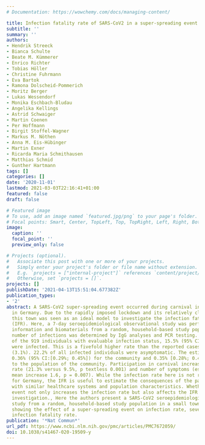 ```yaml
---
# Documentation: https://wowchemy.com/docs/managing-content/

title: Infection fatality rate of SARS-CoV2 in a super-spreading event in Germany
subtitle: ''
summary: ''
authors:
- Hendrik Streeck
- Bianca Schulte
- Beate M. Kümmerer
- Enrico Richter
- Tobias Höller
- Christine Fuhrmann
- Eva Bartok
- Ramona Dolscheid-Pommerich
- Moritz Berger
- Lukas Wessendorf
- Monika Eschbach-Bludau
- Angelika Kellings
- Astrid Schwaiger
- Martin Coenen
- Per Hoffmann
- Birgit Stoffel-Wagner
- Markus M. Nöthen
- Anna M. Eis-Hübinger
- Martin Exner
- Ricarda Maria Schmithausen
- Matthias Schmid
- Gunther Hartmann
tags: []
categories: []
date: '2020-11-01'
lastmod: 2021-03-03T22:16:41+01:00
featured: false
draft: false

# Featured image
# To use, add an image named `featured.jpg/png` to your page's folder.
# Focal points: Smart, Center, TopLeft, Top, TopRight, Left, Right, BottomLeft, Bottom, BottomRight.
image:
  caption: ''
  focal_point: ''
  preview_only: false

# Projects (optional).
#   Associate this post with one or more of your projects.
#   Simply enter your project's folder or file name without extension.
#   E.g. `projects = ["internal-project"]` references `content/project/deep-learning/index.md`.
#   Otherwise, set `projects = []`.
projects: []
publishDate: '2021-04-13T15:51:04.677382Z'
publication_types:
- '2'
abstract: A SARS-CoV2 super-spreading event occurred during carnival in a small town
  in Germany. Due to the rapidly imposed lockdown and its relatively closed community,
  this town was seen as an ideal model to investigate the infection fatality rate
  (IFR). Here, a 7-day seroepidemiological observational study was performed to collect
  information and biomaterials from a random, household-based study population. The
  number of infections was determined by IgG analyses and PCR testing. We found that
  of the 919 individuals with evaluable infection status, 15.5% (95% CI:[12.3%; 19.0%])
  were infected. This is a fivefold higher rate than the reported cases for this community
  (3.1%). 22.2% of all infected individuals were asymptomatic. The estimated IFR was
  0.36% (95% CI:[0.29%; 0.45%]) for the community and 0.35% [0.28%; 0.45%] when age-standardized
  to the population of the community. Participation in carnival increased both infection
  rate (21.3% versus 9.5%, p textless 0.001) and number of symptoms (estimated relative
  mean increase 1.6, p = 0.007). While the infection rate here is not representative
  for Germany, the IFR is useful to estimate the consequences of the pandemic in places
  with similar healthcare systems and population characteristics. Whether the super-spreading
  event not only increases the infection rate but also affects the IFR requires further
  investigation., Here the authors present a SARS-CoV2 seroepidemiological observational
  study from a random, household-based study population in a small town in Germany,
  showing the effect of a super-spreading event on infection rate, severity, and potentially
  infection fatality rate.
publication: '*Nat Commun*'
url_pdf: https://www.ncbi.nlm.nih.gov/pmc/articles/PMC7672059/
doi: 10.1038/s41467-020-19509-y
---
```

